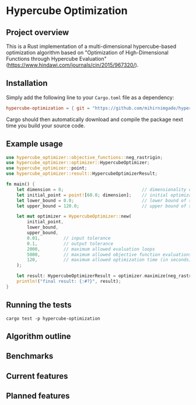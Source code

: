 # Hypercube Optimization

## Project overview

This is a Rust implementation of a multi-dimensional hypercube-based optimization algorithm based on "Optimization of High-Dimensional Functions through Hypercube Evaluation" (https://www.hindawi.com/journals/cin/2015/967320/).

## Installation

Simply add the following line to your `Cargo.toml` file as a dependency:

```toml
hypercube-optimization = { git = "https://github.com/mihirnimgade/hypercube-optimization" }
```

Cargo should then automatically download and compile the package next time you build your source code.

## Example usage

```Rust
use hypercube_optimizer::objective_functions::neg_rastrigin;
use hypercube_optimizer::optimizer::HypercubeOptimizer;
use hypercube_optimizer::point;
use hypercube_optimizer::result::HypercubeOptimizerResult;

fn main() {
    let dimension = 8;                              // dimensionality of problem
    let initial_point = point![60.0; dimension];    // initial optimization input guess
    let lower_bound = 0.0;                          // lower bound of search space
    let upper_bound = 120.0;                        // upper bound of search space

    let mut optimizer = HypercubeOptimizer::new(
        initial_point,
        lower_bound,
        upper_bound,
        0.01,         // input tolerance
        0.1,          // output tolerance
        2000,         // maximum allowed evaluation loops
        5000,         // maximum allowed objective function evaluations
        120,          // maximum allowed optimization time (in seconds)
    );

    let result: HypercubeOptimizerResult = optimizer.maximize(neg_rastrigin);
    println!("final result: {:#?}", result);
}
```

## Running the tests

```
cargo test -p hypercube-optimization
```

## Algorithm outline

## Benchmarks

## Current features

## Planned features
